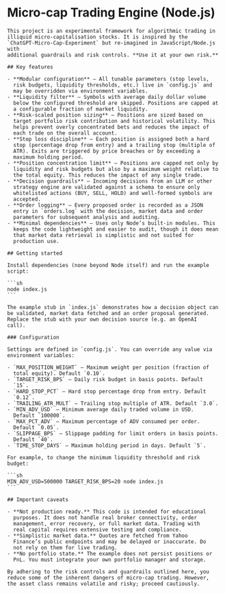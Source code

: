 # Micro‑cap Trading Engine (Node.js)

    This project is an experimental framework for algorithmic trading in
    illiquid micro‑capitalisation stocks. It is inspired by the
    `ChatGPT‑Micro‑Cap‑Experiment` but re‑imagined in JavaScript/Node.js with
    additional guardrails and risk controls. **Use it at your own risk.**

    ## Key features

    - **Modular configuration** – All tunable parameters (stop levels,
      risk budgets, liquidity thresholds, etc.) live in `config.js` and
      may be overridden via environment variables.
    - **Liquidity filter** – Symbols with average daily dollar volume
      below the configured threshold are skipped. Positions are capped at
      a configurable fraction of market liquidity.
    - **Risk‑scaled position sizing** – Positions are sized based on
      target portfolio risk contribution and historical volatility. This
      helps prevent overly concentrated bets and reduces the impact of
      each trade on the overall account.
    - **Stop loss discipline** – Each position is assigned both a hard
      stop (percentage drop from entry) and a trailing stop (multiple of
      ATR). Exits are triggered by price breaches or by exceeding a
      maximum holding period.
    - **Position concentration limit** – Positions are capped not only by
      liquidity and risk budgets but also by a maximum weight relative to
      the total equity. This reduces the impact of any single trade.
    - **Decision guardrails** – Incoming decisions from an LLM or other
      strategy engine are validated against a schema to ensure only
      whitelisted actions (BUY, SELL, HOLD) and well‑formed symbols are
      accepted.
    - **Order logging** – Every proposed order is recorded as a JSON
      entry in `orders.log` with the decision, market data and order
      parameters for subsequent analysis and auditing.
    - **Minimal dependencies** – Uses only Node’s built‑in modules. This
      keeps the code lightweight and easier to audit, though it does mean
      that market data retrieval is simplistic and not suited for
      production use.

    ## Getting started

    Install dependencies (none beyond Node itself) and run the example
    script:

    ```sh
    node index.js
    ```

    The example stub in `index.js` demonstrates how a decision object can
    be validated, market data fetched and an order proposal generated.
    Replace the stub with your own decision source (e.g. an OpenAI
    call).

    ### Configuration

    Settings are defined in `config.js`. You can override any value via
    environment variables:

    - `MAX_POSITION_WEIGHT` – Maximum weight per position (fraction of
      total equity). Default `0.10`.
    - `TARGET_RISK_BPS` – Daily risk budget in basis points. Default
      `15`.
    - `HARD_STOP_PCT` – Hard stop percentage drop from entry. Default
      `0.12`.
    - `TRAILING_ATR_MULT` – Trailing stop multiple of ATR. Default `3.0`.
    - `MIN_ADV_USD` – Minimum average daily traded volume in USD.
      Default `100000`.
    - `MAX_PCT_ADV` – Maximum percentage of ADV consumed per order.
      Default `0.05`.
    - `SLIPPAGE_BPS` – Slippage padding for limit orders in basis points.
      Default `40`.
    - `TIME_STOP_DAYS` – Maximum holding period in days. Default `5`.
    
    For example, to change the minimum liquidity threshold and risk
    budget:

    ```sh
    MIN_ADV_USD=500000 TARGET_RISK_BPS=20 node index.js
    ```

    ## Important caveats

    - **Not production ready.** This code is intended for educational
      purposes. It does not handle real broker connectivity, order
      management, error recovery, or full market data. Trading with
      real capital requires extensive testing and compliance.
    - **Simplistic market data.** Quotes are fetched from Yahoo
      Finance’s public endpoints and may be delayed or inaccurate. Do
      not rely on them for live trading.
    - **No portfolio state.** The example does not persist positions or
      PnL. You must integrate your own portfolio manager and storage.

    By adhering to the risk controls and guardrails outlined here, you
    reduce some of the inherent dangers of micro‑cap trading. However,
    the asset class remains volatile and risky; proceed cautiously.